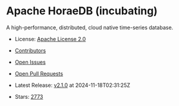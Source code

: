 # Apache HoraeDB (incubating)

A high-performance, distributed, cloud native time-series database.
- License: [Apache License 2.0](https://spdx.org/licenses/Apache-2.0.html)

- [Contributors](https://github.com/apache/horaedb/graphs/contributors)
- [Open Issues](https://github.com/apache/horaedb/issues?q=sort%3Aupdated-desc+is%3Aissue+is%3Aopen)
- [Open Pull Requests](https://github.com/apache/horaedb/pulls?q=sort%3Aupdated-desc+is%3Apr+is%3Aopen)
- Latest Release: [v2.1.0](https://github.com/apache/horaedb/releases/tag/v2.1.0) at 2024-11-18T02:31:25Z

- Stars: [2773](https://github.com/apache/horaedb/stargazers)

